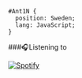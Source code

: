 ```
#Ant1N { 
  position: Sweden; 
  lang: JavaScript; 
}
```
###:headphones:Listening to


[![Spotify](https://novatorem-ant1n.vercel.app/api/spotify)](https://open.spotify.com/user/isakantin)



